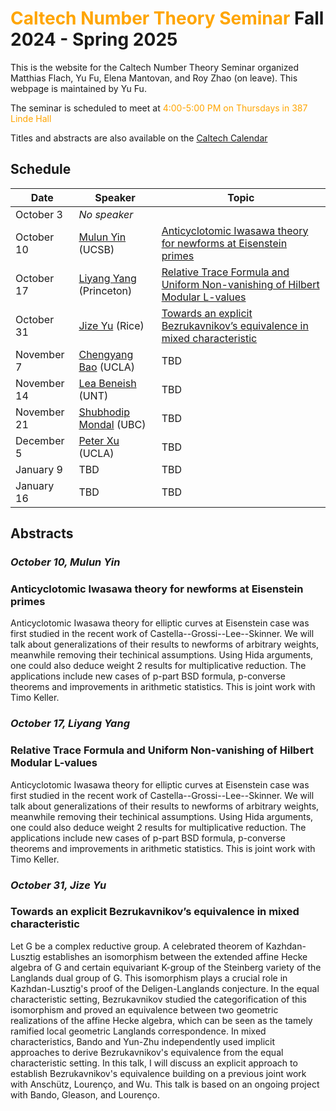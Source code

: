 # <span style="color:orange">Caltech Number Theory Seminar</span> Fall 2024 - Spring 2025

This is the website for the Caltech Number Theory Seminar organized Matthias Flach, Yu Fu, Elena Mantovan, and Roy Zhao (on leave).
This webpage is maintained by Yu Fu.

The seminar is scheduled to meet at <span style="color:orange">4:00-5:00 PM on Thursdays in 387 Linde Hall</span>

Titles and abstracts are also available on the [Caltech Calendar](https://pma.caltech.edu/calendar/week)

## Schedule

| Date          | Speaker           | Topic |
| ----          | -------           | ----- |
| October 3     | _No speaker_      |       |
| October 10    | [Mulun Yin](https://www.math.ucsb.edu/people/mulun-yin) (UCSB) | [Anticyclotomic Iwasawa theory for newforms at Eisenstein primes](#oct10) |
| October 17    | [Liyang Yang](https://lyliyangyang.github.io/) (Princeton) | [Relative Trace Formula and Uniform Non-vanishing of Hilbert Modular L-values](#oct17) |
| October 31    | [Jize Yu](https://sites.google.com/view/jize-yu-math/home?authuser=0) (Rice) | [Towards an explicit Bezrukavnikov’s equivalence in mixed characteristic](#oct31) |
| November 7    | [Chengyang Bao](https://math.uchicago.edu/~c.y.bao/) (UCLA) | TBD |
| November 14   | [Lea Beneish](https://sites.google.com/view/lea-beneish/home) (UNT) | TBD |
| November 21   | [Shubhodip Mondal](https://personal.math.ubc.ca/~smondal/)  (UBC) | TBD |
| December 5    | [Peter Xu](https://www.math.ucla.edu/people/visiting/peterx)  (UCLA) | TBD |
| January 9     | TBD | TBD |
| January 16    | TBD | TBD |

## Abstracts

### _October 10, Mulun Yin_
### Anticyclotomic Iwasawa theory for newforms at Eisenstein primes
<a name="oct10"></a>
Anticyclotomic Iwasawa theory for elliptic curves at Eisenstein case was first studied in the recent work of Castella--Grossi--Lee--Skinner. We will talk about generalizations of their results to newforms of arbitrary weights, meanwhile removing their techinical assumptions. Using Hida arguments, one could also deduce weight 2 results for multiplicative reduction. The applications include new cases of p-part BSD formula, p-converse theorems and improvements in arithmetic statistics. This is joint work with Timo Keller.

### _October 17, Liyang Yang_
### Relative Trace Formula and Uniform Non-vanishing of Hilbert Modular L-values
<a name="oct17"></a>
Anticyclotomic Iwasawa theory for elliptic curves at Eisenstein case was first studied in the recent work of Castella--Grossi--Lee--Skinner. We will talk about generalizations of their results to newforms of arbitrary weights, meanwhile removing their techinical assumptions. Using Hida arguments, one could also deduce weight 2 results for multiplicative reduction. The applications include new cases of p-part BSD formula, p-converse theorems and improvements in arithmetic statistics. This is joint work with Timo Keller.

### _October 31, Jize Yu_
### Towards an explicit Bezrukavnikov’s equivalence in mixed characteristic
<a name="oct31"></a>
Let G be a complex reductive group. A celebrated theorem of Kazhdan-Lusztig establishes an isomorphism between the extended affine Hecke algebra of G and certain equivariant K-group of the Steinberg variety of the Langlands dual group of G. This isomorphism plays a crucial role in Kazhdan-Lusztig's proof of the Deligen-Langlands conjecture. In the equal characteristic setting, Bezrukavnikov studied the categorification of this isomorphism and proved an equivalence between two geometric realizations of the affine Hecke algebra, which can be seen as the tamely ramified local geometric Langlands correspondence. In mixed characteristics, Bando and Yun-Zhu independently used implicit approaches to derive Bezrukavnikov's equivalence from the equal characteristic setting. In this talk, I will discuss an explicit approach to establish Bezrukavnikov's equivalence building on a previous joint work with Anschütz, Lourenço, and Wu. This talk is based on an ongoing project with Bando, Gleason, and Lourenço.

